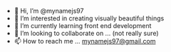 - 👋 Hi, I’m @mynamejs97
- 👀 I’m interested in creating visually beautiful things 
- 🌱 I’m currently learning front end development 
- 💞️ I’m looking to collaborate on ... (not really sure)
- 📫 How to reach me ... mynamejs97@gmail.com

<!---
mynamejs97/mynamejs97 is a ✨ special ✨ repository because its `README.md` (this file) appears on your GitHub profile.
You can click the Preview link to take a look at your changes.
--->
